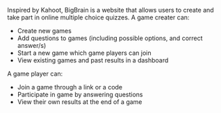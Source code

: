 Inspired by Kahoot, BigBrain is a website that allows users to create and take part in online multiple choice quizzes.
A game creater can:
* Create new games
* Add questions to games (including possible options, and correct answer/s)
* Start a new game which game players can join
* View existing games and past results in a dashboard

A game player can:
* Join a game through a link or a code
* Participate in game by answering questions
* View their own results at the end of a game
